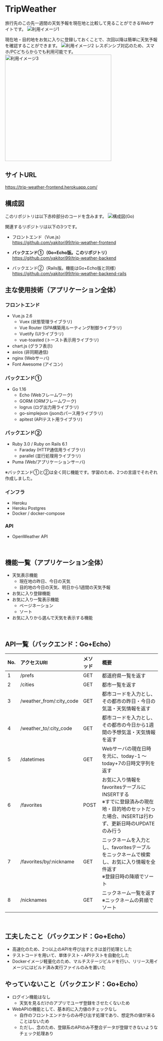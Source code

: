 # TripWeather
旅行先のこの先一週間の天気予報を現在地と比較して見ることができるWebサイトです。
![利用イメージ1](image/TripWeather_利用イメージ1.png)

現在地・目的地をお気に入りに登録しておくことで、次回以降は簡単に天気予報を確認することができます。
![利用イメージ2](image/TripWeather_利用イメージ2.png)
レスポンシブ対応のため、スマホ/PCどちらからでも利用可能です。
<img src="image/TripWeather_利用イメージ3.jpg" alt="利用イメージ3" width="350">
<br>

## サイトURL
https://trip-weather-frontend.herokuapp.com/
<br>

## 構成図
このリポジトリは以下赤枠部分のコードを含みます。
![構成図(Go)](image/TripWeather構成図_Go.png) 

関連するリポジトリは以下の3つです。
- フロントエンド（Vue.js）  
  https://github.com/yakitori99/trip-weather-frontend

- **バックエンド①（Go+Echo版。このリポジトリ）**  
  https://github.com/yakitori99/trip-weather-backend

- バックエンド②（Rails版。機能はGo+Echo版と同様）  
  https://github.com/yakitori99/trip-weather-backend-rails

## 主な使用技術（アプリケーション全体）
### フロントエンド
- Vue.js 2.6
  - Vuex (状態管理ライブラリ)
  - Vue Router (SPA構築用ルーティング制御ライブラリ)
  - Vuetify (UIライブラリ)
  - vue-toasted (トースト表示用ライブラリ)
- chart.js (グラフ表示)
- axios (非同期通信)
- nginx (Webサーバ)
- Font Awesome (アイコン)

### バックエンド①
- Go 1.16
  - Echo (Webフレームワーク)
  - GORM (ORMフレームワーク)
  - logrus (ログ出力用ライブラリ)
  - go-simplejson (jsonのパース用ライブラリ)
  - apitest (APIテスト用ライブラリ)

### バックエンド②
- Ruby 3.0 / Ruby on Rails 6.1
  - Faraday (HTTP通信用ライブラリ)
  - parallel (並行処理用ライブラリ)
- Puma (Web/アプリケーションサーバ)

※バックエンド①と②は全く同じ機能です。学習のため、2つの言語でそれぞれ作成しました。

### インフラ
- Heroku
- Heroku Postgres
- Docker / docker-compose


### API
- OpenWeather API
<br>

## 機能一覧（アプリケーション全体）
- 天気表示機能
  - 現在地の昨日、今日の天気
  - 目的地の今日の天気、明日から1週間の天気予報
- お気に入り登録機能
- お気に入り一覧表示機能
  - ページネーション
  - ソート
- お気に入りから選んで天気を表示する機能
<br>

## API一覧（バックエンド：Go+Echo）
|No.|アクセスURI|メソッド|概要|
|:----|:----|:----|:----|
|1|/prefs|GET|都道府県一覧を返す|
|2|/cities|GET|都市一覧を返す|
|3|/weather_from/:city_code|GET|都市コードを入力とし、その都市の昨日・今日の気温・天気情報を返す|
|4|/weather_to/:city_code|GET|都市コードを入力とし、その都市の今日から1週間の予想気温・天気情報を返す|
|5|/datetimes|GET|Webサーバの現在日時を元に、today-1 ～today+7の日時文字列を返す|
|6|/favorites|POST|お気に入り情報をfavoritesテーブルにINSERTする<br>※すでに登録済みの現在地・目的地のセットだった場合、INSERTは行わず、更新日時のUPDATEのみ行う|
|7|/favorites/by/:nickname|GET|ニックネームを入力とし、favoritesテーブルをニックネームで検索し、お気に入り情報を全件返す<br>※登録日時の降順でソート|
|8|/nicknames|GET|ニックネーム一覧を返す<br>※ニックネームの昇順でソート|
<br>

## 工夫したこと（バックエンド：Go+Echo）
- 高速化のため、2つ以上のAPIを呼び出すときは並行処理とした
- テストコードを用いて、単体テスト・APIテストを自動化した
- Dockerイメージ軽量化のため、マルチステージビルドを行い、リリース用イメージにはビルド済み実行ファイルのみを置いた

## やっていないこと（バックエンド：Go+Echo）
- ログイン機能はなし
  - 天気を見るだけのアプリでユーザ登録をさせたくないため
- WebAPIの機能として、基本的に入力値のチェックなし
  - 自作のフロントエンドからのみ呼び出す処理であり、想定外の値が来ることはないため
  - ただし、念のため、登録系のAPIのみ不整合データが登録できないようなチェック処理あり